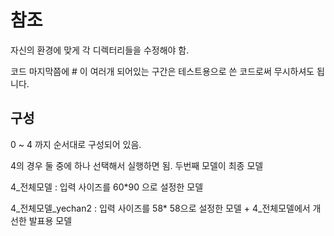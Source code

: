 # 참조

자신의 환경에 맞게 각 디렉터리들을 수정해야 함.

코드 마지막쯤에 # 이 여러개 되어있는 구간은 테스트용으로 쓴 코드로써 무시하셔도 됩니다.

## 구성

0 ~ 4 까지 순서대로 구성되어 있음.

4의 경우 둘 중에 하나 선택해서 실행하면 됨. 두번째 모델이 최종 모델 

4_전체모델 : 입력 사이즈를 60*90 으로 설정한 모델

4_전체모델_yechan2 : 입력 사이즈를 58* 58으로 설정한 모델 + 4_전체모델에서 개선한 발표용 모델
